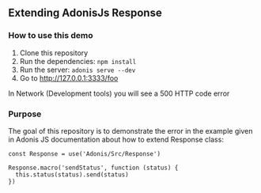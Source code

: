## Extending AdonisJs Response

### How to use this demo

1. Clone this repository
2. Run the dependencies: `npm install`
3. Run the server: `adonis serve --dev`
4. Go to http://127.0.0.1:3333/foo

In Network (Development tools) you will see a 500 HTTP code error 

### Purpose
The goal of this repository is to demonstrate the error in the example given in Adonis JS documentation about how to extend Response class:

```
const Response = use('Adonis/Src/Response')

Response.macro('sendStatus', function (status) {
  this.status(status).send(status)
})
```

